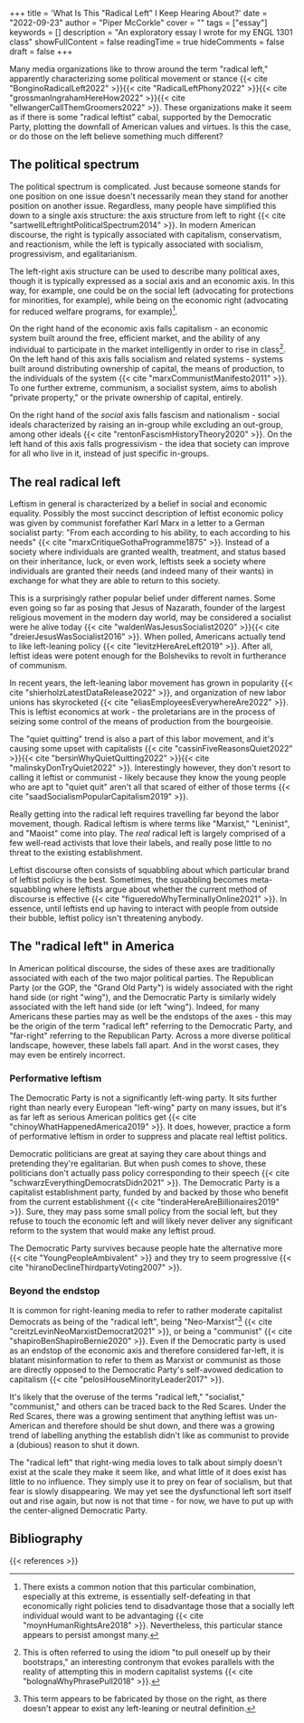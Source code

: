 +++
title = 'What Is This "Radical Left" I Keep Hearing About?'
date = "2022-09-23"
author = "Piper McCorkle"
cover = ""
tags = ["essay"]
keywords = []
description = "An exploratory essay I wrote for my ENGL 1301 class"
showFullContent = false
readingTime = true
hideComments = false
draft = false
+++

Many media organizations like to throw around the term "radical left," apparently characterizing some political movement or stance {{< cite "BonginoRadicalLeft2022" >}}{{< cite "RadicalLeftPhony2022" >}}{{< cite "grossmanIngrahamHereHow2022" >}}{{< cite "ellwangerCallThemGroomers2022" >}}. These organizations make it seem as if there is some "radical leftist" cabal, supported by the Democratic Party, plotting the downfall of American values and virtues. Is this the case, or do those on the left believe something much different?

## The political spectrum

The political spectrum is complicated. Just because someone stands for one position on one issue doesn't necessarily mean they stand for another position on another issue. Regardless, many people have simplified this down to a single axis structure: the axis structure from left to right {{< cite "sartwellLeftrightPoliticalSpectrum2014" >}}. In modern American discourse, the right is typically associated with capitalism, conservatism, and reactionism, while the left is typically associated with socialism, progressivism, and egalitarianism.

The left-right axis structure can be used to describe many political axes, though it is typically expressed as a social axis and an economic axis. In this way, for example, one could be on the social left (advocating for protections for minorities, for example), while being on the economic right (advocating for reduced welfare programs, for example)[^1].

On the right hand of the economic axis falls capitalism - an economic system built around the free, efficient market, and the ability of any individual to participate in the market intelligently in order to rise in class[^2]. On the left hand of this axis falls socialism and related systems - systems built around distributing ownership of capital, the means of production, to the individuals of the system {{< cite "marxCommunistManifesto2011" >}}. To one further extreme, communism, a socialist system, aims to abolish "private property," or the private ownership of capital, entirely.

On the right hand of the _social_ axis falls fascism and nationalism - social ideals characterized by raising an in-group while excluding an out-group, among other ideals {{< cite "rentonFascismHistoryTheory2020" >}}. On the left hand of this axis falls progressivism - the idea that society can improve for all who live in it, instead of just specific in-groups.

## The real radical left

Leftism in general is characterized by a belief in social and economic equality. Possibly the most succinct description of leftist economic policy was given by communist forefather Karl Marx in a letter to a German socialist party: "From each according to his ability, to each according to his needs" {{< cite "marxCritiqueGothaProgramme1875" >}}. Instead of a society where individuals are granted wealth, treatment, and status based on their inheritance, luck, or even work, leftists seek a society where individuals are granted their needs (and indeed many of their wants) in exchange for what they are able to return to this society.

This is a surprisingly rather popular belief under different names. Some even going so far as posing that Jesus of Nazarath, founder of the largest religious movement in the modern day world, may be considered a socialist were he alive today {{< cite "waldenWasJesusSocialist2020" >}}{{< cite "dreierJesusWasSocialist2016" >}}. When polled, Americans actually tend to like left-leaning policy {{< cite "levitzHereAreLeft2019" >}}. After all, leftist ideas were potent enough for the Bolsheviks to revolt in furtherance of communism.

In recent years, the left-leaning labor movement has grown in popularity {{< cite "shierholzLatestDataRelease2022" >}}, and organization of new labor unions has skyrocketed {{< cite "eliasEmployeesEverywhereAre2022" >}}. This is leftist economics at work - the proletarians are in the process of seizing some control of the means of production from the bourgeoisie.

The "quiet quitting" trend is also a part of this labor movement, and it's causing some upset with capitalists {{< cite "cassinFiveReasonsQuiet2022" >}}{{< cite "bersinWhyQuietQuitting2022" >}}{{< cite "malinskyDonTryQuiet2022" >}}. Interestingly however, they don't resort to calling it leftist or communist - likely because they know the young people who are apt to "quiet quit" aren't all that scared of either of those terms {{< cite "saadSocialismPopularCapitalism2019" >}}.

Really getting into the radical left requires travelling far beyond the labor movement, though. Radical leftism is where terms like "Marxist," "Leninist", and "Maoist" come into play. The _real_ radical left is largely comprised of a few well-read activists that love their labels, and really pose little to no threat to the existing establishment.

Leftist discourse often consists of squabbling about which particular brand of leftist policy is the best. Sometimes, the squabbling becomes meta-squabbling where leftists argue about whether the current method of discourse is effective {{< cite "figueredoWhyTerminallyOnline2021" >}}. In essence, until leftists end up having to interact with people from outside their bubble, leftist policy isn't threatening anybody.

## The "radical left" in America

In American political discourse, the sides of these axes are traditionally associated with each of the two major political parties. The Republican Party (or the GOP, the "Grand Old Party") is widely associated with the right hand side (or right "wing"), and the Democratic Party is similarly widely associated with the left hand side (or left "wing"). Indeed, for many Americans these parties may as well be the endstops of the axes - this may be the origin of the term "radical left" referring to the Democratic Party, and "far-right" referring to the Republican Party. Across a more diverse political landscape, however, these labels fall apart. And in the worst cases, they may even be entirely incorrect.

### Performative leftism

The Democratic Party is not a significantly left-wing party. It sits further right than nearly every European "left-wing" party on many issues, but it's as far left as serious American politics get {{< cite "chinoyWhatHappenedAmerica2019" >}}. It does, however, practice a form of performative leftism in order to suppress and placate real leftist politics.

Democratic politicians are great at saying they care about things and pretending they're egalitarian. But when push comes to shove, these politicians don't actually pass policy corresponding to their speech {{< cite "schwarzEverythingDemocratsDidn2021" >}}. The Democratic Party is a capitalist establishment party, funded by and backed by those who benefit from the current establishment {{< cite "tinderaHereAreBillionaires2019" >}}. Sure, they may pass some small policy from the social left, but they refuse to touch the economic left and will likely never deliver any significant reform to the system that would make any leftist proud.

The Democratic Party survives because people hate the alternative more {{< cite "YoungPeopleAmbivalent" >}} and they try to seem progressive {{< cite "hiranoDeclineThirdpartyVoting2007" >}}.

### Beyond the endstop

It is common for right-leaning media to refer to rather moderate capitalist Democrats as being of the "radical left", being "Neo-Marxist"[^3] {{< cite "creitzLevinNeoMarxistDemocrat2021" >}}, or being a "communist" {{< cite "shapiroBenShapiroBernie2020" >}}. Even if the Democratic party is used as an endstop of the economic axis and therefore considered far-left, it is blatant misinformation to refer to them as Marxist or communist as those are directly opposed to the Democratic Party's self-avowed dedication to capitalism {{< cite "pelosiHouseMinorityLeader2017" >}}.

It's likely that the overuse of the terms "radical left," "socialist," "communist," and others can be traced back to the Red Scares. Under the Red Scares, there was a growing sentiment that anything leftist was un-American and therefore should be shut down, and there was a growing trend of labelling anything the establish didn't like as communist to provide a (dubious) reason to shut it down.

The "radical left" that right-wing media loves to talk about simply doesn't exist at the scale they make it seem like, and what little of it does exist has little to no influence. They simply use it to prey on fear of socialism, but that fear is slowly disappearing. We may yet see the dysfunctional left sort itself out and rise again, but now is not that time - for now, we have to put up with the center-aligned Democratic Party.

## Bibliography

{{< references >}}

[^1]: There exists a common notion that this particular combination, especially at this extreme, is essentially self-defeating in that economically right policies tend to disadvantage those that a socially left individual would want to be advantaging {{< cite "moynHumanRightsAre2018" >}}. Nevertheless, this particular stance appears to persist amongst many.
[^2]: This is often referred to using the idiom "to pull oneself up by their bootstraps," an interesting contronym that evokes parallels with the reality of attempting this in modern capitalist systems {{< cite "bolognaWhyPhrasePull2018" >}}.
[^3]: This term appears to be fabricated by those on the right, as there doesn't appear to exist any left-leaning or neutral definition.